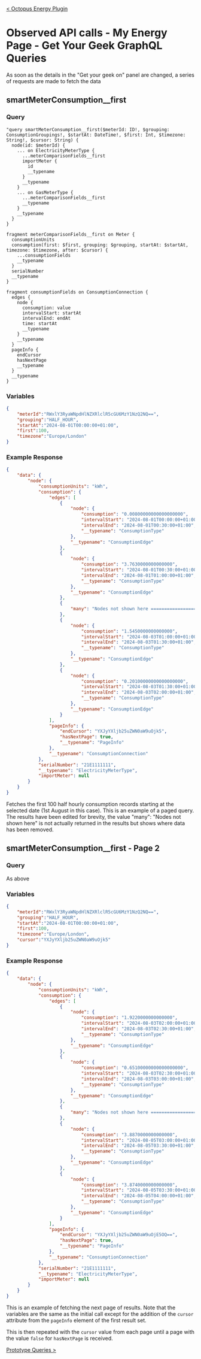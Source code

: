 [< Octopus Energy Plugin](index.md)

# Observed API calls - My Energy Page - Get Your Geek GraphQL Queries
As soon as the details in the "Get your geek on" panel are changed, a series of requests are made to fetch the data



## smartMeterConsumption__first
### Query
```gql
"query smartMeterConsumption__first($meterId: ID!, $grouping: ConsumptionGroupings!, $startAt: DateTime!, $first: Int, $timezone: String!, $cursor: String) {
  node(id: $meterId) {
    ... on ElectricityMeterType {
      ...meterComparisonFields__first
      importMeter {
        id
        __typename
      }
      __typename
    }
    ... on GasMeterType {
      ...meterComparisonFields__first
      __typename
    }
    __typename
  }
}

fragment meterComparisonFields__first on Meter {
  consumptionUnits
  consumption(first: $first, grouping: $grouping, startAt: $startAt, timezone: $timezone, after: $cursor) {
    ...consumptionFields
    __typename
  }
  serialNumber
  __typename
}

fragment consumptionFields on ConsumptionConnection {
  edges {
    node {
      consumption: value
      intervalStart: startAt
      intervalEnd: endAt
      time: startAt
      __typename
    }
    __typename
  }
  pageInfo {
    endCursor
    hasNextPage
    __typename
  }
  __typename
}
```

### Variables
```json
{
    "meterId":"RWxlY3RyaWNpdHlNZXRlclR5cGU6MzY1NzQ2NQ==",
    "grouping":"HALF_HOUR",
    "startAt":"2024-08-01T00:00:00+01:00",
    "first":100,
    "timezone":"Europe/London"
}
```

### Example Response
```json
{
    "data": {
        "node": {
            "consumptionUnits": "kWh",
            "consumption": {
                "edges": [
                    {
                        "node": {
                            "consumption": "0.00800000000000000000",
                            "intervalStart": "2024-08-01T00:00:00+01:00",
                            "intervalEnd": "2024-08-01T00:30:00+01:00",
                            "__typename": "ConsumptionType"
                        },
                        "__typename": "ConsumptionEdge"
                    },
                    {
                        "node": {
                            "consumption": "3.7630000000000000",
                            "intervalStart": "2024-08-01T00:30:00+01:00",
                            "intervalEnd": "2024-08-01T01:00:00+01:00",
                            "__typename": "ConsumptionType"
                        },
                        "__typename": "ConsumptionEdge"
                    },
                    { 
                        "many": "Nodes not shown here ====================================================================="
                    },
                    {
                        "node": {
                            "consumption": "1.5450000000000000",
                            "intervalStart": "2024-08-03T01:00:00+01:00",
                            "intervalEnd": "2024-08-03T01:30:00+01:00",
                            "__typename": "ConsumptionType"
                        },
                        "__typename": "ConsumptionEdge"
                    },
                    {
                        "node": {
                            "consumption": "0.20100000000000000000",
                            "intervalStart": "2024-08-03T01:30:00+01:00",
                            "intervalEnd": "2024-08-03T02:00:00+01:00",
                            "__typename": "ConsumptionType"
                        },
                        "__typename": "ConsumptionEdge"
                    }
                ],
                "pageInfo": {
                    "endCursor": "YXJyYXljb25uZWN0aW9uOjk5",
                    "hasNextPage": true,
                    "__typename": "PageInfo"
                },
                "__typename": "ConsumptionConnection"
            },
            "serialNumber": "21E1111111",
            "__typename": "ElectricityMeterType",
            "importMeter": null
        }
    }
}
```
Fetches the first 100 half hourly consumption records starting at the selected date (1st August in this case). This is an example of a paged query. The results have been edited for brevity, the value "many": "Nodes not shown here" is not actually returned in the results but shows where data has been removed.

## smartMeterConsumption__first - Page 2
### Query
As above

### Variables
```json
{
    "meterId":"RWxlY3RyaWNpdHlNZXRlclR5cGU6MzY1NzQ2NQ==",
    "grouping":"HALF_HOUR",
    "startAt":"2024-08-01T00:00:00+01:00",
    "first":100,
    "timezone":"Europe/London",
    "cursor":"YXJyYXljb25uZWN0aW9uOjk5"
}
```

### Example Response
```json
{
    "data": {
        "node": {
            "consumptionUnits": "kWh",
            "consumption": {
                "edges": [
                    {
                        "node": {
                            "consumption": "1.9220000000000000",
                            "intervalStart": "2024-08-03T02:00:00+01:00",
                            "intervalEnd": "2024-08-03T02:30:00+01:00",
                            "__typename": "ConsumptionType"
                        },
                        "__typename": "ConsumptionEdge"
                    },
                    {
                        "node": {
                            "consumption": "0.65100000000000000000",
                            "intervalStart": "2024-08-03T02:30:00+01:00",
                            "intervalEnd": "2024-08-03T03:00:00+01:00",
                            "__typename": "ConsumptionType"
                        },
                        "__typename": "ConsumptionEdge"
                    },
                    { 
                        "many": "Nodes not shown here ====================================================================="
                    },
                    {
                        "node": {
                            "consumption": "3.8870000000000000",
                            "intervalStart": "2024-08-05T03:00:00+01:00",
                            "intervalEnd": "2024-08-05T03:30:00+01:00",
                            "__typename": "ConsumptionType"
                        },
                        "__typename": "ConsumptionEdge"
                    },
                    {
                        "node": {
                            "consumption": "3.8740000000000000",
                            "intervalStart": "2024-08-05T03:30:00+01:00",
                            "intervalEnd": "2024-08-05T04:00:00+01:00",
                            "__typename": "ConsumptionType"
                        },
                        "__typename": "ConsumptionEdge"
                    }
                ],
                "pageInfo": {
                    "endCursor": "YXJyYXljb25uZWN0aW9uOjE5OQ==",
                    "hasNextPage": true,
                    "__typename": "PageInfo"
                },
                "__typename": "ConsumptionConnection"
            },
            "serialNumber": "21E1111111",
            "__typename": "ElectricityMeterType",
            "importMeter": null
        }
    }
}
```
This is an example of fetching the next page of results. Note that the variables are the same as the initial call except for the addition of the `cursor` attribute from the `pageInfo` element of the first result set.

This is then repeated with the `cursor` value from each page until a page with the value `false` for `hasNextPage` is received.


[Prototype Queries >](prototypeQueries.md)

